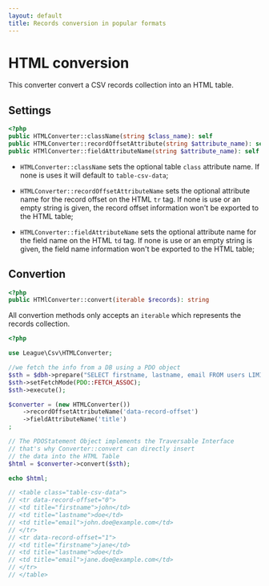 ```yaml
---
layout: default
title: Records conversion in popular formats
---
```


# HTML conversion

This converter convert a CSV records collection into an HTML table.

## Settings

~~~php
<?php
public HTMLConverter::className(string $class_name): self
public HTMLConverter::recordOffsetAttribute(string $attribute_name): self
public HTMlConverter::fieldAttributeName(string $attribute_name): self
~~~


- `HTMLConverter::className` sets the optional table `class` attribute name. If none is uses it will default to `table-csv-data`;

- `HTMLConverter::recordOffsetAttributeName` sets the optional attribute name for the record offset on the HTML `tr` tag. If none is use or an empty string is given, the record offset information won't be exported to the HTML table;

- `HTMLConverter::fieldAttributeName` sets the optional attribute name for the field name on the HTML `td` tag. If none is use or an empty string is given, the field name information won't be exported to the HTML table;

## Convertion

~~~php
<?php
public HTMlConverter::convert(iterable $records): string
~~~

All convertion methods only accepts an `iterable` which represents the records collection.

~~~php
<?php

use League\Csv\HTMLConverter;

//we fetch the info from a DB using a PDO object
$sth = $dbh->prepare("SELECT firstname, lastname, email FROM users LIMIT 2");
$sth->setFetchMode(PDO::FETCH_ASSOC);
$sth->execute();

$converter = (new HTMLConverter())
    ->recordOffsetAttributeName('data-record-offset')
    ->fieldAttributeName('title')
;

// The PDOStatement Object implements the Traversable Interface
// that's why Converter::convert can directly insert
// the data into the HTML Table
$html = $converter->convert($sth);

echo $html;

// <table class="table-csv-data">
// <tr data-record-offset="0">
// <td title="firstname">john</td>
// <td title="lastname">doe</td>
// <td title="email">john.doe@example.com</td>
// </tr>
// <tr data-record-offset="1">
// <td title="firstname">jane</td>
// <td title="lastname">doe</td>
// <td title="email">jane.doe@example.com</td>
// </tr>
// </table>
~~~
